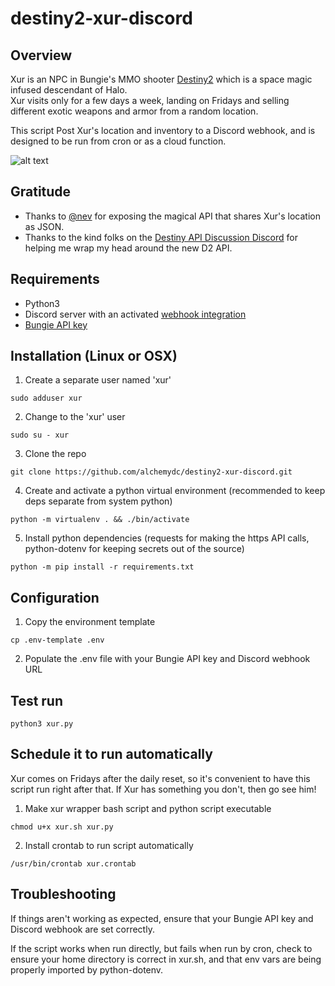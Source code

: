 # destiny2-xur-discord

## Overview
Xur is an NPC in Bungie's MMO shooter [Destiny2](https://www.bungie.net/7/en/Destiny/BeyondLight])
which is a space magic infused descendant of Halo.  
Xur visits only for a few days a week, landing on Fridays and 
selling different exotic weapons and armor from a random location.

This script Post Xur's location and inventory to a Discord webhook,
and is designed to be run from cron or as a cloud function.

![alt text](https://alchemydc-public.s3-us-west-1.amazonaws.com/xur.png)

## Gratitude
* Thanks to [@nev](https://twitter.com/nev_rtheless) for exposing the magical API that shares Xur's location as JSON.
* Thanks to the kind folks on the [Destiny API Discussion Discord](https://discord.com/invite/E5uB4BW) for helping me wrap my head around the new D2 API.

## Requirements
* Python3
* Discord server with an activated [webhook integration](https://support.discord.com/hc/en-us/articles/228383668-Intro-to-Webhooks)
* [Bungie API key](https://github.com/Bungie-net/api/wiki/Bungie.net-Application-Portal)

## Installation (Linux or OSX)
1. Create a separate user named 'xur'
```console
sudo adduser xur
```
2. Change to the 'xur' user
```console
sudo su - xur
```

3. Clone the repo
```console
git clone https://github.com/alchemydc/destiny2-xur-discord.git
```

4. Create and activate a python virtual environment
(recommended to keep deps separate from system python)
```console
python -m virtualenv . && ./bin/activate
```

5. Install python dependencies
(requests for making the https API calls, python-dotenv for keeping secrets out of the source)
 ```console
 python -m pip install -r requirements.txt
 ```

## Configuration
1. Copy the environment template
```console
cp .env-template .env
```

2. Populate the .env file with your Bungie API key and Discord webhook URL


## Test run
```console
python3 xur.py
```

## Schedule it to run automatically
Xur comes on Fridays after the daily reset, so it's convenient to have this script run right after that. If Xur has something you don't, then go see him!

1. Make xur wrapper bash script and python script executable
```console
chmod u+x xur.sh xur.py
```
2. Install crontab to run script automatically
```console
/usr/bin/crontab xur.crontab
```

## Troubleshooting
If things aren't working as expected, ensure that your Bungie API key and Discord webhook are set correctly.

If the script works when run directly, but fails when run by cron, check to ensure your home directory is correct in xur.sh,
and that env vars are being properly imported by python-dotenv.

